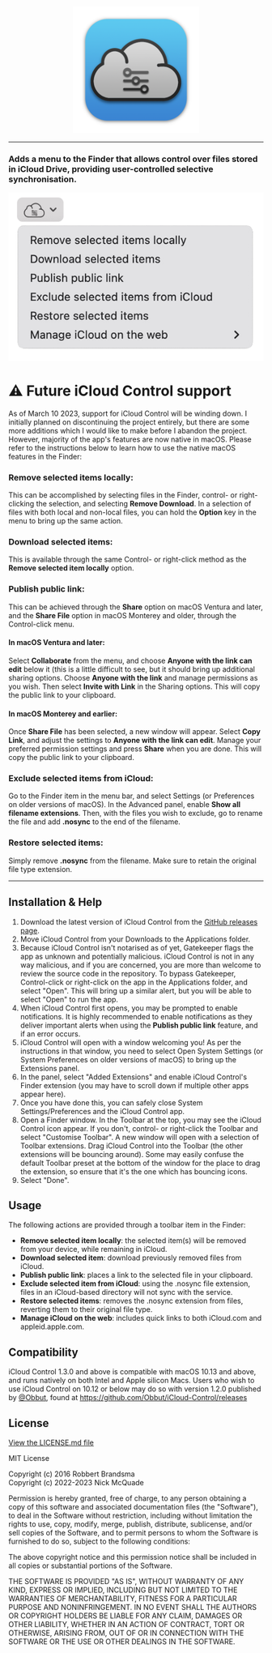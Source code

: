<p align="center">
  <img width="250" height="250" src="Docs/iCloud-Control-1.4.0.1-Icon-1024.png">
</p>

---

### Adds a menu to the Finder that allows control over files stored in iCloud Drive, providing user-controlled selective synchronisation.

![](Docs/1.7.0-Extension-Menu.png)

# :warning: Future iCloud Control support
As of March 10 2023, support for iCloud Control will be winding down. I initially planned on discontinuing the project entirely, but there are some more additions which I would like to make before I abandon the project. However, majority of the app's features are now native in macOS. Please refer to the instructions below to learn how to use the native macOS features in the Finder:

### Remove selected items locally:
This can be accomplished by selecting files in the Finder, control- or right-clicking the selection, and selecting **Remove Download**. In a selection of files with both local and non-local files, you can hold the **Option** key in the menu to bring up the same action.

### Download selected items:
This is available through the same Control- or right-click method as the **Remove selected item locally** option.

### Publish public link:
This can be achieved through the **Share** option on macOS Ventura and later, and the **Share File** option in macOS Monterey and older, through the Control-click menu.

#### In macOS Ventura and later:
Select **Collaborate** from the menu, and choose **Anyone with the link can edit** below it (this is a little difficult to see, but it should bring up additional sharing options. Choose **Anyone with the link** and manage permissions as you wish. Then select **Invite with Link** in the Sharing options. This will copy the public link to your clipboard.
#### In macOS Monterey and earlier:
Once **Share File** has been selected, a new window will appear. Select **Copy Link**, and adjust the settings to **Anyone with the link can edit**. Manage your preferred permission settings and press **Share** when you are done. This will copy the public link to your clipboard.

### Exclude selected items from iCloud:
Go to the Finder item in the menu bar, and select Settings (or Preferences on older versions of macOS). In the Advanced panel, enable **Show all filename extensions**. Then, with the files you wish to exclude, go to rename the file and add **.nosync** to the end of the filename.

### Restore selected items:
Simply remove **.nosync** from the filename. Make sure to retain the original file type extension.

---

## Installation & Help

1. Download the latest version of iCloud Control from the [GitHub releases page](https://github.com/Njmcq/iCloud-Control/releases/latest).
2. Move iCloud Control from your Downloads to the Applications folder.
3. Because iCloud Control isn't notarised as of yet, Gatekeeper flags the app as unknown and potentially malicious. iCloud Control is not in any way malicious, and if you are concerned, you are more than welcome to review the source code in the repository. To bypass Gatekeeper, Control-click or right-click on the app in the Applications folder, and select "Open". This will bring up a similar alert, but you will be able to select "Open" to run the app.
4. When iCloud Control first opens, you may be prompted to enable notifications. It is highly recommended to enable notifications as they deliver important alerts when using the **Publish public link** feature, and if an error occurs.
5. iCloud Control will open with a window welcoming you! As per the instructions in that window, you need to select Open System Settings (or System Preferences on older versions of macOS) to bring up the Extensions panel.
6. In the panel, select "Added Extensions" and enable iCloud Control's Finder extension (you may have to scroll down if multiple other apps appear here).
7. Once you have done this, you can safely close System Settings/Preferences and the iCloud Control app.
8. Open a Finder window. In the Toolbar at the top, you may see the iCloud Control icon appear. If you don't, control- or right-click the Toolbar and select "Customise Toolbar". A new window will open with a selection of Toolbar extensions. Drag iCloud Control into the Toolbar (the other extensions will be bouncing around). Some may easily confuse the default Toolbar preset at the bottom of the window for the place to drag the extension, so ensure that it's the one which has bouncing icons.
9. Select "Done".

## Usage

The following actions are provided through a toolbar item in the Finder:

- **Remove selected item locally**: the selected item(s) will be removed from your device, while remaining in iCloud.
- **Download selected item**: download previously removed files from iCloud.
- **Publish public link**: places a link to the selected file in your clipboard.
- **Exclude selected item from iCloud**: using the .nosync file extension, files in an iCloud-based directory will not sync with the service.
- **Restore selected items**: removes the .nosync extension from files, reverting them to their original file type.
- **Manage iCloud on the web**: includes quick links to both iCloud.com and appleid.apple.com.

## Compatibility
iCloud Control 1.3.0 and above is compatible with macOS 10.13 and above, and runs natively on both Intel and Apple silicon Macs. Users who wish to use iCloud Control on 10.12 or below may do so with version 1.2.0 published by [@Obbut](https://github.com/Obbut), found at https://github.com/Obbut/iCloud-Control/releases

## License

[View the LICENSE.md file](https://github.com/Njmcq/iCloud-Control/blob/master/LICENSE.md)

MIT License

Copyright (c) 2016 Robbert Brandsma  
Copyright (c) 2022-2023 Nick McQuade

Permission is hereby granted, free of charge, to any person obtaining a copy
of this software and associated documentation files (the "Software"), to deal
in the Software without restriction, including without limitation the rights
to use, copy, modify, merge, publish, distribute, sublicense, and/or sell
copies of the Software, and to permit persons to whom the Software is
furnished to do so, subject to the following conditions:

The above copyright notice and this permission notice shall be included in all
copies or substantial portions of the Software.

THE SOFTWARE IS PROVIDED "AS IS", WITHOUT WARRANTY OF ANY KIND, EXPRESS OR
IMPLIED, INCLUDING BUT NOT LIMITED TO THE WARRANTIES OF MERCHANTABILITY,
FITNESS FOR A PARTICULAR PURPOSE AND NONINFRINGEMENT. IN NO EVENT SHALL THE
AUTHORS OR COPYRIGHT HOLDERS BE LIABLE FOR ANY CLAIM, DAMAGES OR OTHER
LIABILITY, WHETHER IN AN ACTION OF CONTRACT, TORT OR OTHERWISE, ARISING FROM,
OUT OF OR IN CONNECTION WITH THE SOFTWARE OR THE USE OR OTHER DEALINGS IN THE
SOFTWARE.

